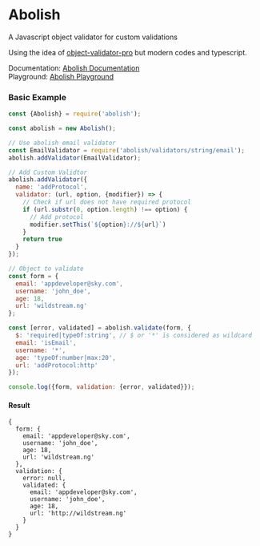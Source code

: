 # Abolish

A Javascript object validator for custom validations

Using the idea of [object-validator-pro](https://github.com/trapcodeio/object-validator-pro) but modern codes and
typescript.

Documentation: [Abolish Documentation](https://abolish.trapcode.io)
<br>
Playground: [Abolish Playground](https://abolish-playground.trapcode.io)

### Basic Example
```javascript
const {Abolish} = require('abolish');

const abolish = new Abolish();

// Use abolish email validator
const EmailValidator = require('abolish/validators/string/email');
abolish.addValidator(EmailValidator);

// Add Custom Validtor
abolish.addValidator({
  name: 'addProtocol',
  validator: (url, option, {modifier}) => {
    // Check if url does not have required protocol
    if (url.substr(0, option.length) !== option) {
      // Add protocol
      modifier.setThis(`${option}://${url}`)
    }
    return true
  }
});

// Object to validate
const form = {
  email: 'appdeveloper@sky.com',
  username: 'john_doe',
  age: 18,
  url: 'wildstream.ng'
};

const [error, validated] = abolish.validate(form, {
  $: 'required|typeOf:string', // $ or '*' is considered as wildcard
  email: 'isEmail',
  username: '*',
  age: 'typeOf:number|max:20',
  url: 'addProtocol:http'
});

console.log({form, validation: {error, validated}});
```

#### Result

```
{
  form: {
    email: 'appdeveloper@sky.com',
    username: 'john_doe',
    age: 18,
    url: 'wildstream.ng'
  },
  validation: {
    error: null,
    validated: {
      email: 'appdeveloper@sky.com',
      username: 'john_doe',
      age: 18,
      url: 'http://wildstream.ng'
    }
  }
}
```
